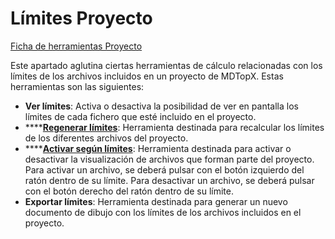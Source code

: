 # Límites Proyecto

[Ficha de herramientas Proyecto](./)

Este apartado aglutina ciertas herramientas de cálculo relacionadas con los límites de los archivos incluidos en un proyecto de MDTopX. Estas herramientas son las siguientes:

* **Ver límites**: Activa o desactiva la posibilidad de ver en pantalla los límites de cada fichero que esté incluido en el proyecto.
* \*\*\*\*[**Regenerar límites**](../../herramientas-proyectos/untitled-182.md): Herramienta destinada para recalcular los límites de los diferentes archivos del proyecto.
* \*\*\*\*[**Activar según límites**](../../herramientas-proyectos/untitled-15.md): Herramienta destinada para activar o desactivar la visualización de archivos que forman parte del proyecto. Para activar un archivo, se deberá pulsar con el botón izquierdo del ratón dentro de su límite. Para desactivar un archivo, se deberá pulsar con el botón derecho del ratón dentro de su límite.
* **Exportar límites**: Herramienta destinada para generar un nuevo documento de dibujo con los límites de los archivos incluidos en el proyecto.


